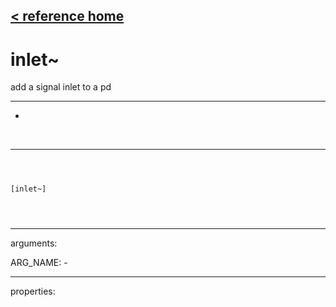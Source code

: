 [< reference home](index.html)
---

# inlet~


add a signal inlet to a pd

---

-
<br>


---


```



[inlet~]


            
```

---
arguments:

ARG_NAME: -<br>

---
properties:


